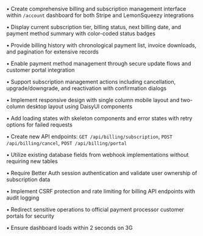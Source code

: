 • Create comprehensive billing and subscription management interface within `/account` dashboard for both Stripe and LemonSqueezy integrations

• Display current subscription tier, billing status, next billing date, and payment method summary with color-coded status badges

• Provide billing history with chronological payment list, invoice downloads, and pagination for extensive records

• Enable payment method management through secure update flows and customer portal integration

• Support subscription management actions including cancellation, upgrade/downgrade, and reactivation with confirmation dialogs

• Implement responsive design with single column mobile layout and two-column desktop layout using DaisyUI components

• Add loading states with skeleton components and error states with retry options for failed requests

• Create new API endpoints: `GET /api/billing/subscription`, `POST /api/billing/cancel`, `POST /api/billing/portal`

• Utilize existing database fields from webhook implementations without requiring new tables

• Require Better Auth session authentication and validate user ownership of subscription data

• Implement CSRF protection and rate limiting for billing API endpoints with audit logging

• Redirect sensitive operations to official payment processor customer portals for security

• Ensure dashboard loads within 2 seconds on 3G